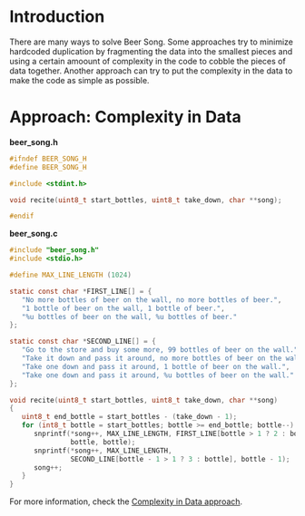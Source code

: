 # Introduction

There are many ways to solve Beer Song.
Some approaches try to minimize hardcoded duplication by fragmenting the data into the smallest pieces and using
a certain amoount of complexity in the code to cobble the pieces of data together.
Another approach can try to put the complexity in the data to make the code as simple as possible.

# Approach: Complexity in Data

**beer_song.h**

```c
#ifndef BEER_SONG_H
#define BEER_SONG_H

#include <stdint.h>

void recite(uint8_t start_bottles, uint8_t take_down, char **song);

#endif
```

**beer_song.c**

```c
#include "beer_song.h"
#include <stdio.h>

#define MAX_LINE_LENGTH (1024)

static const char *FIRST_LINE[] = {
   "No more bottles of beer on the wall, no more bottles of beer.",
   "1 bottle of beer on the wall, 1 bottle of beer.",
   "%u bottles of beer on the wall, %u bottles of beer."
};

static const char *SECOND_LINE[] = {
   "Go to the store and buy some more, 99 bottles of beer on the wall.",
   "Take it down and pass it around, no more bottles of beer on the wall.",
   "Take one down and pass it around, 1 bottle of beer on the wall.",
   "Take one down and pass it around, %u bottles of beer on the wall."
};

void recite(uint8_t start_bottles, uint8_t take_down, char **song)
{
   uint8_t end_bottle = start_bottles - (take_down - 1);
   for (int8_t bottle = start_bottles; bottle >= end_bottle; bottle--) {
      snprintf(*song++, MAX_LINE_LENGTH, FIRST_LINE[bottle > 1 ? 2 : bottle],
               bottle, bottle);
      snprintf(*song++, MAX_LINE_LENGTH,
               SECOND_LINE[bottle - 1 > 1 ? 3 : bottle], bottle - 1);
      song++;
   }
}
```

For more information, check the [Complexity in Data approach][approach-complexity-in-data].

[approach-complexity-in-data]: https://exercism.org/tracks/c/exercises/beer-song/approaches/complexity-in-data
